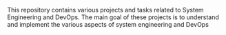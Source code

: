 This repository contains various projects and tasks related to System Engineering and DevOps. The main goal of these projects is to understand and implement the various aspects of system engineering and DevOps
